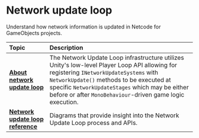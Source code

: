 # Network update loop

Understand how network information is updated in Netcode for GameObjects projects.

| **Topic**                       | **Description**                  |
| :------------------------------ | :------------------------------- |
| **[About network update loop](advanced-topics/network-update-loop-system/index.md)** | The Network Update Loop infrastructure utilizes Unity's low-level Player Loop API allowing for registering `INetworkUpdateSystems` with `NetworkUpdate()` methods to be executed at specific `NetworkUpdateStages` which may be either before or after `MonoBehaviour`-driven game logic execution. |
| **[Network update loop reference](advanced-topics/network-update-loop-system/network-update-loop-reference.md)** | Diagrams that provide insight into the Network Update Loop process and APIs. |